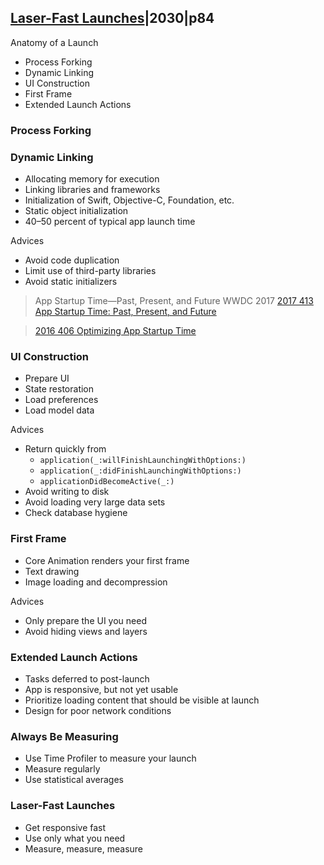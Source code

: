 ## [Laser-Fast Launches](3-laser-fast-launches.md)|2030|p84



Anatomy of a Launch


- Process Forking
- Dynamic Linking
- UI Construction
- First Frame
- Extended Launch Actions

### Process Forking

### Dynamic Linking

- Allocating memory for execution
- Linking libraries and frameworks
- Initialization of Swift, Objective-C, Foundation, etc.
- Static object initialization
- 40–50 percent of typical app launch time

Advices

- Avoid code duplication
- Limit use of third-party libraries
- Avoid static initializers

> App Startup Time—Past, Present, and Future WWDC 2017
> [2017 413 App Startup Time: Past, Present, and Future](https://developer.apple.com/videos/play/wwdc2017/413)

> [2016 406 Optimizing App Startup Time](https://developer.apple.com/videos/play/wwdc2016/406)



### UI Construction

- Prepare UI
- State restoration
- Load preferences
- Load model data


Advices

- Return quickly from
  - `application(_:willFinishLaunchingWithOptions:)`
  - `application(_:didFinishLaunchingWithOptions:)`
  - `applicationDidBecomeActive(_:)`
- Avoid writing to disk
- Avoid loading very large data sets
- Check database hygiene


### First Frame

- Core Animation renders your first frame
- Text drawing
- Image loading and decompression

Advices

- Only prepare the UI you need
- Avoid hiding views and layers

### Extended Launch Actions

- Tasks deferred to post-launch
- App is responsive, but not yet usable
- Prioritize loading content that should be visible at launch
- Design for poor network conditions




### Always Be Measuring

- Use Time Profiler to measure your launch
- Measure regularly
- Use statistical averages

### Laser-Fast Launches

- Get responsive fast
- Use only what you need
- Measure, measure, measure